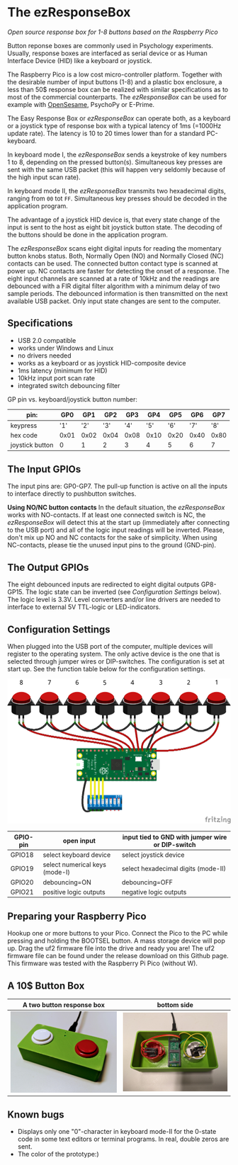 # The ezResponseBox
*Open source response box for 1-8 buttons based on the Raspberry Pico*

Button reponse boxes are commonly used in Psychology experiments. Usually, response boxes are interfaced as serial device or as Human Interface Device (HID) like a keyboard or joystick.

The Raspberry Pico is a low cost micro-controller platform. Together with the desirable number of input buttons (1-8) and a plastic box enclosure, a less than 50$ response box can be realized with similar specifications as to most of the commercial counterparts. The *ezResponseBox* can be used for example with [OpenSesame](https://osdoc.cogsci.nl/), PsychoPy or E-Prime.

The Easy Response Box or *ezResponseBox* can operate both, as a keyboard or a joystick type of response box with a typical latency of 1ms (=1000Hz update rate). The latency is 10 to 20 times lower than for a standard PC-keyboard.

In keyboard mode I, the *ezResponseBox* sends a keystroke of key numbers 1 to 8, depending on the pressed button(s). Simultaneous key presses are sent with the same USB packet (this will happen very seldomly because of the high input scan rate).

In keyboard mode II, the *ezResponseBox* transmits two hexadecimal digits, ranging from `00` tot `FF`. Simultaneous key presses should be decoded in the application program.

The advantage of a joystick HID device is, that every state change of the input is sent to the host as eight bit joystick button state. The decoding of the buttons should be done in the application program.

The *ezResponseBox* scans eight digital inputs for reading the momentary button knobs status. Both, Normally Open (NO) and Normally Closed (NC) contacts can be used. The connected button contact type is scanned at power up. NC contacts are faster for detecting the onset of a response. The eight input channels are scanned at a rate of 10kHz and the readings are debounced with a FIR digital filter algorithm with a minimum delay of two sample periods. The debounced information is then transmitted on the next available USB packet. Only input state changes are sent to the computer.

## Specifications
- USB 2.0 compatible
- works under Windows and Linux
- no drivers needed 
- works as a keyboard or as joystick HID-composite device
- 1ms latency (minimum for HID)
- 10kHz input port scan rate
- integrated switch debouncing filter

GP pin vs. keyboard/joystick button number:

pin: | GP0 | GP1 | GP2 | GP3 | GP4 | GP5 | GP6 | GP7
-------- | --- | --- | --- | --- | --- | --- | --- | ---
keypress | '1' | '2' | '3' | '4' | '5' | '6' | '7' | '8'
hex code | 0x01 | 0x02 | 0x04 | 0x08 | 0x10 | 0x20 | 0x40 | 0x80
joystick button | 0 | 1 | 2 | 3 | 4 | 5 | 6 | 7 

## The Input GPIOs
The input pins are: GP0-GP7. The pull-up function is active on all the inputs to interface directly to pushbutton switches.

**Using NO/NC button contacts**
In the default situation, the *ezResponseBox* works with NO-contacts. If at least one connected switch is NC, the *ezResponseBox* will detect this at the start up (immediately after connecting to the USB port) and all of the logic input readings will be inverted. Please, don't mix up NO and NC contacts for the sake of simplicity. When using NC-contacts, please tie the unused input pins to the ground (GND-pin).

## The Output GPIOs
The eight debounced inputs are redirected to eight digital outputs GP8-GP15. The logic state can be inverted (see *Configuration Settings* below). The logic level is 3.3V. Level converters and/or line drivers are needed to interface to external 5V TTL-logic or LED-indicators.

## Configuration Settings
When plugged into the  USB port of the computer, multiple devices will register to the operating system. The only active device is the one that is selected through jumper wires or DIP-switches. The configuration is set at start up. See the function table below for the configuration settings.

![ezResponseBox_bb.png](ezResponseBox_bb.png "wiring diagram")

GPIO-pin  | open input | input tied to GND with jumper wire or DIP-switch
--------- | ---------- | ------------------------------------------------
GPIO18 | select keyboard device | select joystick device
GPIO19 | select numerical keys (mode-I) | select hexadecimal digits (mode-II)
GPIO20 | debouncing=ON | debouncing=OFF
GPIO21 | positive logic outputs | negative logic outputs

## Preparing your Raspberry Pico
Hookup one or more buttons to your Pico. Connect the Pico to the PC while pressing and holding the BOOTSEL button. A mass storage device will pop up. Drag the uf2 firmware file into the drive and ready you are! The uf2 firmware file can be found under the release download on this Github page.
This firmware was tested with the Raspberry Pi Pico (without W).

## A 10$ Button Box
A two button response box | bottom side
------------------------- | -----------
![](ezResponseBox.png) | ![](ezResponseBox_bottomside.png)

## Known bugs
- Displays only one "0"-character in keyboard mode-II for the 0-state code in some text editors or terminal programs. In real, double zeros are sent.
- The color of the prototype:)

